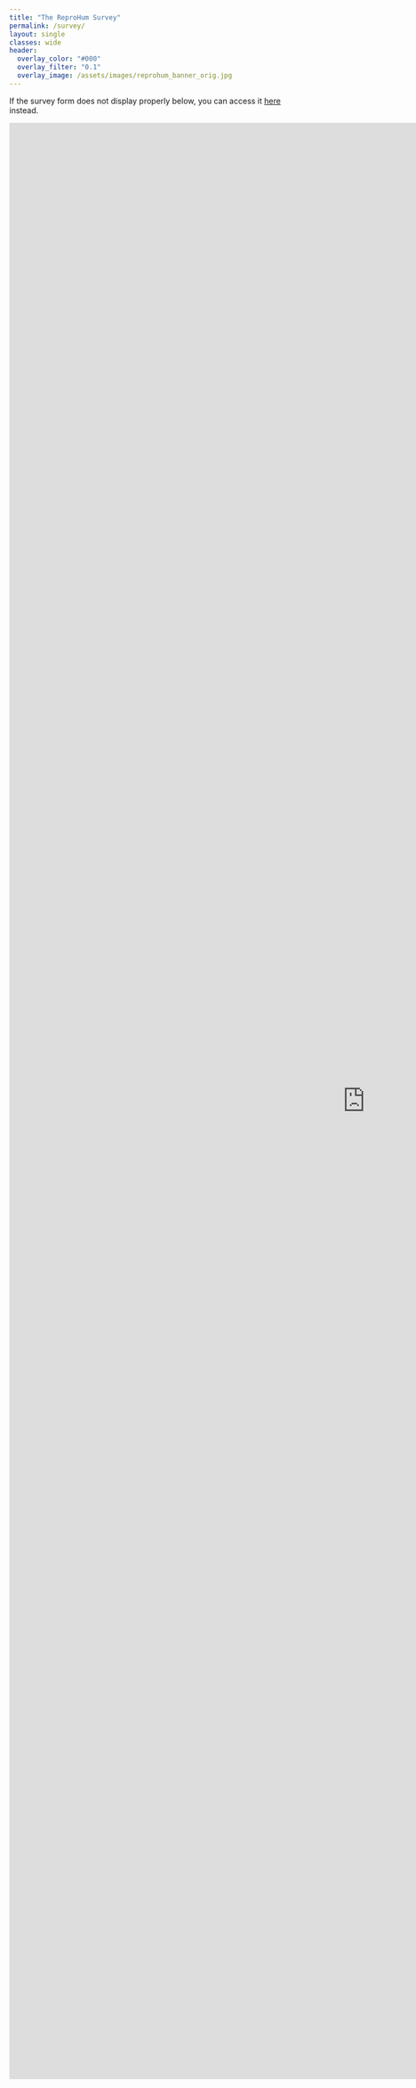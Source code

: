 ```yaml
---
title: "The ReproHum Survey"
permalink: /survey/
layout: single
classes: wide
header:
  overlay_color: "#000"
  overlay_filter: "0.1"
  overlay_image: /assets/images/reprohum_banner_orig.jpg
---
```


<style>.athere:before {content: '@'; }</style>
<script type="text/javascript">
function init(){
    var x = document.getElementsByClassName('contactaddr');
    for (var i = 0; i < x.length; i++){
        var sp = x[i];
        var mt = sp.innerHTML;
        mt = mt.replace(/<span.*\/span>/, '@');
        sp.innerHTML = '<a href="mailto:' + mt + '">' + mt + '</a>';
    }
}
window.addEventListener("load", init, false);
</script>

If the survey form does not display properly below, you can access it [here](https://docs.google.com/forms/d/e/1FAIpQLSfg1C2seS6ciHGUFdiksf3ofeMzBOtEz7HIoBw5u5YKJIxPMQ/viewform?usp=sf_link) instead.

<iframe src="https://docs.google.com/forms/d/e/1FAIpQLSfg1C2seS6ciHGUFdiksf3ofeMzBOtEz7HIoBw5u5YKJIxPMQ/viewform?embedded=true" width="1280" height="3514" frameborder="0" marginheight="0" marginwidth="0">Loading…</iframe>
